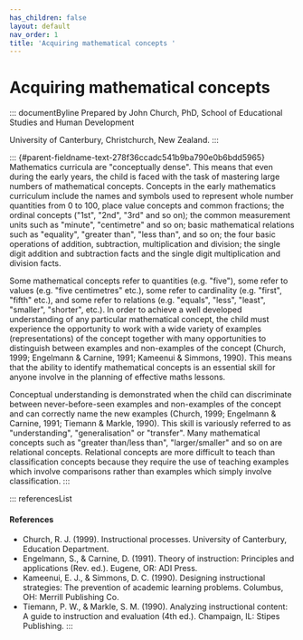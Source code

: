 ```yaml
---
has_children: false
layout: default
nav_order: 1
title: 'Acquiring mathematical concepts '
---
```

# Acquiring mathematical concepts 


::: documentByline
Prepared by John Church, PhD, School of Educational Studies and Human
Development

University of Canterbury, Christchurch, New Zealand.
:::

::: {#parent-fieldname-text-278f36ccadc541b9ba790e0b6bdd5965}
Mathematics curricula are "conceptually dense". This means that even
during the early years, the child is faced with the task of mastering
large numbers of mathematical concepts. Concepts in the early
mathematics curriculum include the names and symbols used to represent
whole number quantities from 0 to 100, place value concepts and common
fractions; the ordinal concepts ("1st", "2nd", "3rd" and so on); the
common measurement units such as "minute", "centimetre" and so on; basic
mathematical relations such as "equality", "greater than", "less than",
and so on; the four basic operations of addition, subtraction,
multiplication and division; the single digit addition and subtraction
facts and the single digit multiplication and division facts.

Some mathematical concepts refer to quantities (e.g. "five"), some refer
to values (e.g. "five centimetres" etc.), some refer to cardinality
(e.g. "first", "fifth" etc.), and some refer to relations (e.g.
"equals", "less", "least", "smaller", "shorter", etc.). In order to
achieve a well developed understanding of any particular mathematical
concept, the child must experience the opportunity to work with a wide
variety of examples (representations) of the concept together with many
opportunities to distinguish between examples and non-examples of the
concept (Church, 1999; Engelmann & Carnine, 1991; Kameenui & Simmons,
1990). This means that the ability to identify mathematical concepts is
an essential skill for anyone involve in the planning of effective maths
lessons.

Conceptual understanding is demonstrated when the child can discriminate
between never-before-seen examples and non-examples of the concept and
can correctly name the new examples (Church, 1999; Engelmann & Carnine,
1991; Tiemann & Markle, 1990). This skill is variously referred to as
"understanding", "generalisation" or "transfer". Many mathematical
concepts such as "greater than/less than", "larger/smaller" and so on
are relational concepts. Relational concepts are more difficult to teach
than classification concepts because they require the use of teaching
examples which involve comparisons rather than examples which simply
involve classification.
:::

::: referencesList
#### References

-   Church, R. J. (1999). Instructional processes. University of
    Canterbury, Education Department.
-   Engelmann, S., & Carnine, D. (1991). Theory of instruction:
    Principles and applications (Rev. ed.). Eugene, OR: ADI Press.
-   Kameenui, E. J., & Simmons, D. C. (1990). Designing instructional
    strategies: The prevention of academic learning problems. Columbus,
    OH: Merrill Publishing Co.
-   Tiemann, P. W., & Markle, S. M. (1990). Analyzing instructional
    content: A guide to instruction and evaluation (4th ed.). Champaign,
    IL: Stipes Publishing.
:::
